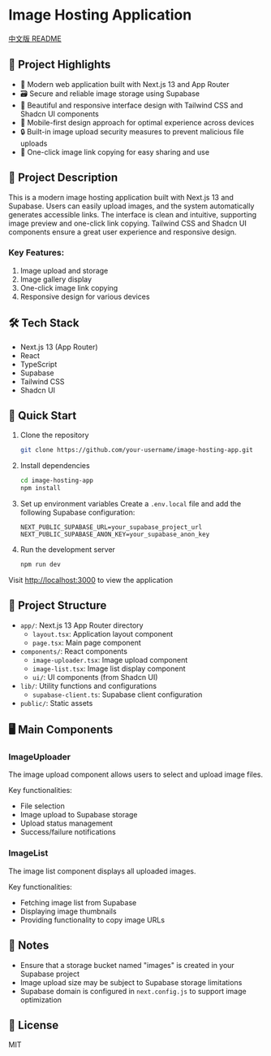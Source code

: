 # Image Hosting Application

[中文版 README](./README_CN.md)

## 🌟 Project Highlights

- 🚀 Modern web application built with Next.js 13 and App Router
- 🗃️ Secure and reliable image storage using Supabase
- 🎨 Beautiful and responsive interface design with Tailwind CSS and Shadcn UI components
- 📱 Mobile-first design approach for optimal experience across devices
- 🔒 Built-in image upload security measures to prevent malicious file uploads
- 🔗 One-click image link copying for easy sharing and use

## 📝 Project Description

This is a modern image hosting application built with Next.js 13 and Supabase. Users can easily upload images, and the system automatically generates accessible links. The interface is clean and intuitive, supporting image preview and one-click link copying. Tailwind CSS and Shadcn UI components ensure a great user experience and responsive design.

### Key Features:
1. Image upload and storage
2. Image gallery display
3. One-click image link copying
4. Responsive design for various devices

## 🛠️ Tech Stack

- Next.js 13 (App Router)
- React
- TypeScript
- Supabase
- Tailwind CSS
- Shadcn UI

## 🚀 Quick Start

1. Clone the repository
   ```bash
   git clone https://github.com/your-username/image-hosting-app.git
   ```

2. Install dependencies
   ```bash
   cd image-hosting-app
   npm install
   ```

3. Set up environment variables
   Create a `.env.local` file and add the following Supabase configuration:
   ```
   NEXT_PUBLIC_SUPABASE_URL=your_supabase_project_url
   NEXT_PUBLIC_SUPABASE_ANON_KEY=your_supabase_anon_key
   ```

4. Run the development server
   ```bash
   npm run dev
   ```

Visit [http://localhost:3000](http://localhost:3000) to view the application

## 📁 Project Structure

- `app/`: Next.js 13 App Router directory
  - `layout.tsx`: Application layout component
  - `page.tsx`: Main page component
- `components/`: React components
  - `image-uploader.tsx`: Image upload component
  - `image-list.tsx`: Image list display component
  - `ui/`: UI components (from Shadcn UI)
- `lib/`: Utility functions and configurations
  - `supabase-client.ts`: Supabase client configuration
- `public/`: Static assets

## 🖥️ Main Components

### ImageUploader

The image upload component allows users to select and upload image files.

Key functionalities:
- File selection
- Image upload to Supabase storage
- Upload status management
- Success/failure notifications

### ImageList

The image list component displays all uploaded images.

Key functionalities:
- Fetching image list from Supabase
- Displaying image thumbnails
- Providing functionality to copy image URLs

## 📝 Notes

- Ensure that a storage bucket named "images" is created in your Supabase project
- Image upload size may be subject to Supabase storage limitations
- Supabase domain is configured in `next.config.js` to support image optimization

## 📄 License

MIT
